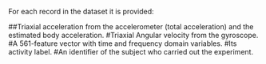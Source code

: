 For each record in the dataset it is provided:

##Triaxial acceleration from the accelerometer (total acceleration) and the estimated body acceleration.
#Triaxial Angular velocity from the gyroscope.
#A 561-feature vector with time and frequency domain variables.
#Its activity label.
#An identifier of the subject who carried out the experiment.

